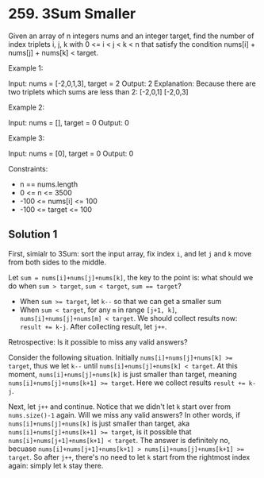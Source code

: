 # 259. 3Sum Smaller
Given an array of n integers nums and an integer target, find the number of index triplets i, j, k with 0 <= i < j < k < n that satisfy the condition nums[i] + nums[j] + nums[k] < target.

Example 1:

Input: nums = [-2,0,1,3], target = 2
Output: 2
Explanation: Because there are two triplets which sums are less than 2:
    [-2,0,1]
    [-2,0,3]

Example 2:

Input: nums = [], target = 0
Output: 0

Example 3:

Input: nums = [0], target = 0
Output: 0

Constraints:

* n == nums.length
* 0 <= n <= 3500
* -100 <= nums[i] <= 100
* -100 <= target <= 100

## Solution 1
First, simialr to 3Sum: sort the input array, fix index `i`, and let `j` and `k` move from both sides to the middle.

Let `sum = nums[i]+nums[j]+nums[k]`, the key to the point is: what should we do when `sum > target`, `sum < target`, `sum == target`?

* When `sum >= target`, let `k--` so that we can get a smaller sum
* When `sum < target`, for any `m` in range `[j+1, k]`, `nums[i]+nums[j]+nums[m] < target`. We should collect results now: `result += k-j`. After collecting result, let `j++`.

Retrospective: Is it possible to miss any valid answers?

Consider the following situation. Initially `nums[i]+nums[j]+nums[k] >= target`, thus we let `k--` until `nums[i]+nums[j]+nums[k] < target`. At this moment, `nums[i]+nums[j]+nums[k]` is just smaller than target, meaning `nums[i]+nums[j]+nums[k+1] >= target`. Here we collect results `result += k-j`.

Next, let `j++` and continue. Notice that we didn't let `k` start over from `nums.size()-1` again. Will we miss any valid answers? In other words, if `nums[i]+nums[j]+nums[k]` is just smaller than target, aka `nums[i]+nums[j]+nums[k+1] >= target`, is it possible that `nums[i]+nums[j+1]+nums[k+1] < target`. The answer is definitely no, becuase `nums[i]+nums[j+1]+nums[k+1] > nums[i]+nums[j]+nums[k+1] >= target`. So after `j++`, there's no need to let `k` start from the rightmost index again: simply let `k` stay there.